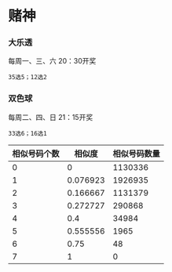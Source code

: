 # 赌神

### 大乐透
每周一、三、六 20：30开奖
~~~
35选5；12选2
~~~

### 双色球
每周二、四、日 21：15开奖
~~~
33选6；16选1
~~~
| 相似号码个数 | 相似度      | 相似号码数量  |
|--------|----------|---------|
| 0      | 0        | 1130336 |
| 1      | 0.076923 | 1926935 |
| 2      | 0.166667 | 1131379 |
| 3      | 0.272727 | 290868  |
| 4      | 0.4      | 34984   |
| 5      | 0.555556 | 1965    |
| 6      | 0.75     | 48      |
| 7      | 1        | 0       |